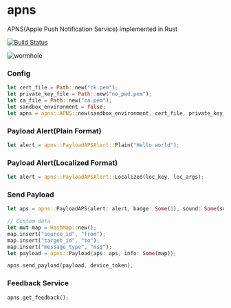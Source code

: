 # apns
APNS(Apple Push Notification Service) implemented in Rust

[![Build Status](https://travis-ci.org/back2mach/apns.svg?branch=master)](https://travis-ci.org/back2mach/apns)


![wormhole](https://github.com/user-attachments/assets/3900fc43-a2a7-4607-935a-c8b30b0b849f)

### Config

```rust
let cert_file = Path::new("ck.pem");
let private_key_file = Path::new("no_pwd.pem");
let ca_file = Path::new("ca.pem");
let sandbox_environment = false;
let apns = apns::APNS::new(sandbox_environment, cert_file, private_key_file, ca_file);
```

### Payload Alert(Plain Format)

```rust
let alert = apns::PayloadAPSAlert::Plain("Hello world");
```

### Payload Alert(Localized Format)

```rust
let alert = apns::PayloadAPSAlert::Localized(loc_key, loc_args);
```

### Send Payload

```rust
let aps = apns::PayloadAPS{alert: alert, badge: Some(1), sound: Some(sound), content_available: None};

// Custom data
let mut map = HashMap::new();
map.insert("source_id", "from");
map.insert("target_id", "to");
map.insert("message_type", "msg");
let payload = apns::Payload{aps: aps, info: Some(map)};

apns.send_payload(payload, device_token);
```

### Feedback Service

```rust
apns.get_feedback();
```




